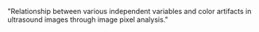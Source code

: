 "Relationship between various independent variables and color artifacts 
in ultrasound images through image pixel analysis."
